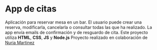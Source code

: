 # App de citas
Aplicación para reservar mesa en un bar. El usuario puede crear una reserva, modificarla, cancelarla o consultar todas las que ha realizado. La app envía emails de confirmación y de resguardo de cita. 
Este proyecto utiliza **HTML**, **CSS**, **JS** y **Node.js**
Proyecto realizado en colaboración de [Nuria Martinez](https://github.com/nurimartinez)
